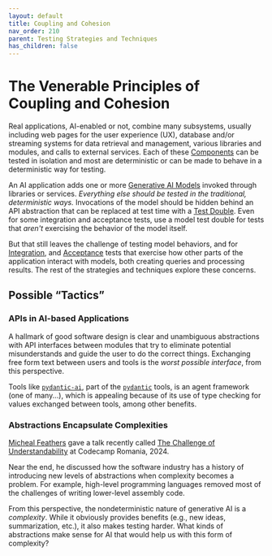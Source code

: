 ```yaml
---
layout: default
title: Coupling and Cohesion
nav_order: 210
parent: Testing Strategies and Techniques
has_children: false
---
```


# The Venerable Principles of Coupling and Cohesion

Real applications, AI-enabled or not, combine many subsystems, usually including web pages for the user experience (UX), database and/or streaming systems for data retrieval and management, various libraries and modules, and calls to external services. Each of these [Components]({{site.baseurl}}/glossary/#component) can be tested in isolation and most are deterministic or can be made to behave in a deterministic way for testing.

An AI application adds one or more [Generative AI Models]({{site.baseurl}}/glossary/#generative-ai-model) invoked through libraries or services. _Everything else should be tested in the traditional, deterministic ways._ Invocations of the model should be hidden behind an API abstraction that can be replaced at test time with a [Test Double]({{site.baseurl}}/glossary/test-double). Even for some integration and acceptance tests, use a model test double for tests that _aren't_ exercising the behavior of the model itself.

But that still leaves the challenge of testing model behaviors, and for [Integration]({{site.baseurl}}/glossary/#integration-test), and [Acceptance]({{site.baseurl}}/glossary/#acceptance-test) tests that exercise how other parts of the application interact with models, both creating queries and processing results. The rest of the strategies and techniques explore these concerns.

## Possible &ldquo;Tactics&rdquo;

### APIs in AI-based Applications

A hallmark of good software design is clear and unambiguous abstractions with API interfaces between modules that try to eliminate potential misunderstands and guide the user to do the correct things. Exchanging free form text between users and tools is the _worst possible interface_, from this perspective.

Tools like [`pydantic-ai`](https://github.com/pydantic/pydantic-ai/), part of the [`pydantic`](https://ai.pydantic.dev) tools, is an agent framework (one of many...), which is appealing because of its use of type checking for values exchanged between tools, among other benefits.

### Abstractions Encapsulate Complexities

[Micheal Feathers](https://michaelfeathers.silvrback.com) gave a talk recently called [The Challenge of Understandability](https://www.youtube.com/watch?v=sGgkl_RnkvQ) at Codecamp Romania, 2024.  

Near the end, he discussed how the software industry has a history of introducing new levels of abstractions when complexity becomes a problem. For example, high-level programming languages removed most of the challenges of writing lower-level assembly code.

From this perspective, the nondeterministic nature of generative AI is a _complexity_. While it obviously provides benefits (e.g., new ideas, summarization, etc.), it also makes testing harder. What kinds of abstractions make sense for AI that would help us with this form of complexity?
